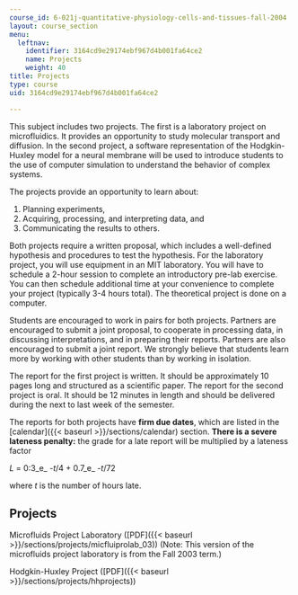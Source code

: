 ```yaml
---
course_id: 6-021j-quantitative-physiology-cells-and-tissues-fall-2004
layout: course_section
menu:
  leftnav:
    identifier: 3164cd9e29174ebf967d4b001fa64ce2
    name: Projects
    weight: 40
title: Projects
type: course
uid: 3164cd9e29174ebf967d4b001fa64ce2

---
```


This subject includes two projects. The first is a laboratory project on microfluidics. It provides an opportunity to study molecular transport and diffusion. In the second project, a software representation of the Hodgkin-Huxley model for a neural membrane will be used to introduce students to the use of computer simulation to understand the behavior of complex systems.

The projects provide an opportunity to learn about:

1.  Planning experiments,
2.  Acquiring, processing, and interpreting data, and
3.  Communicating the results to others.

Both projects require a written proposal, which includes a well-defined hypothesis and procedures to test the hypothesis. For the laboratory project, you will use equipment in an MIT laboratory. You will have to schedule a 2-hour session to complete an introductory pre-lab exercise. You can then schedule additional time at your convenience to complete your project (typically 3-4 hours total). The theoretical project is done on a computer.

Students are encouraged to work in pairs for both projects. Partners are encouraged to submit a joint proposal, to cooperate in processing data, in discussing interpretations, and in preparing their reports. Partners are also encouraged to submit a joint report. We strongly believe that students learn more by working with other students than by working in isolation.

The report for the first project is written. It should be approximately 10 pages long and structured as a scientific paper. The report for the second project is oral. It should be 12 minutes in length and should be delivered during the next to last week of the semester.

The reports for both projects have **firm due dates**, which are listed in the [calendar]({{< baseurl >}}/sections/calendar) section. **There is a severe lateness penalty:** the grade for a late report will be multiplied by a lateness factor

_L_ = 0:3_e_ _\-t_/4 + 0.7_e_ _\-t_/72

where _t_ is the number of hours late.

Projects
--------

Microfluids Project Laboratory ([PDF]({{< baseurl >}}/sections/projects/micfluiprolab_03)) (Note: This version of the microfluids project laboratory is from the Fall 2003 term.)

Hodgkin-Huxley Project ([PDF]({{< baseurl >}}/sections/projects/hhprojects))